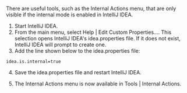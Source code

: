 [//]: # (title: Enabling Internal Mode)

<!-- Copyright 2000-2022 JetBrains s.r.o. and contributors. Use of this source code is governed by the Apache 2.0 license. -->

There are useful tools, such as the <control>Internal Actions</control> menu, that are only visible if the internal mode is enabled in IntelliJ IDEA.

<procedure title="Configuring Internal Mode">

1. Start IntelliJ IDEA.
2. From the main menu, select <ui-path>Help | Edit Custom Properties...</ui-path>.
  This selection opens IntelliJ IDEA's <path>idea.properties</path> file.
  If it does not exist, IntelliJ IDEA will prompt to create one.
3. Add the line shown below to the <path>idea.properties</path> file:

```
idea.is.internal=true
```
4. Save the <path>idea.properties</path> file and restart IntelliJ IDEA.

5. The Internal Actions menu is now available in <ui-path>Tools | Internal Actions</ui-path>.

</procedure>

